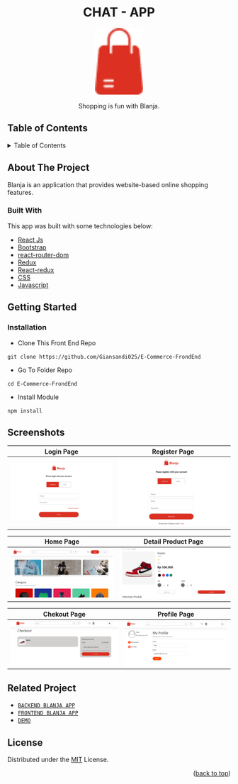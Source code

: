 <h1 align="center">CHAT - APP</h1>

<p align="center">
  <img height="150" src="https://github.com/Giansandi025/E-Commerce-FrondEnd/blob/main/ss/logo.png"  />
</p>
 <p align="center">
    Shopping is fun with Blanja.
  </p>

<!-- TABLE OF CONTENTS -->

## Table of Contents

<details>
  <summary>Table of Contents</summary>
  <ol>
    <li>
      <a href="#about-the-project">About The Project</a>
      <ul>
        <li><a href="#built-with">Built with</a></li>
      </ul>
    </li>
    <li>
      <a href="#getting-started">Getting Started</a>
      <ul>
        <li><a href="#installation">Installation</a></li>
      </ul>
    </li>
    <li><a href="#screenshots">Screenshots</a></li>
    <li><a href="#related-project">Related Project</a></li>
    <li><a href="#license">License</a></li>
  </ol>
</details>

## About The Project

Blanja is an application that provides website-based online shopping features.



### Built With

This app was built with some technologies below:

- [React Js](https://reactjs.org)
- [Bootstrap](https://www.npmjs.com/package/bootstrap)
- [react-router-dom](https://www.npmjs.com/package/react-router-dom)
- [Redux](https://www.npmjs.com/package/redux)
- [React-redux](https://www.npmjs.com/package/react-redux)
- [CSS](https://developer.mozilla.org/en-US/docs/Web/CSS?retiredLocale=id)
- [Javascript](https://www.javascript.com/)

<!-- GETTING STARTED -->

## Getting Started

### Installation

- Clone This Front End Repo

```
git clone https://github.com/Giansandi025/E-Commerce-FrondEnd
```

- Go To Folder Repo

```
cd E-Commerce-FrondEnd
```

- Install Module

```
npm install
```

## Screenshots

| Login Page                                                                                                    | Register Page                                                                                                            |
| ---------------------------------------------------------------------------------------------------------------- | ---------------------------------------------------------------------------------------------------------------------------- |
| ![Login](https://github.com/Giansandi025/E-Commerce-FrondEnd/blob/main/ss/login.PNG "Login Page") | ![Register](https://github.com/Giansandi025/E-Commerce-FrondEnd/blob/main/ss/register.PNG "Register Page") |

| Home Page                                                                                                    | Detail Product Page                                                                                                            |
| ---------------------------------------------------------------------------------------------------------------- | ---------------------------------------------------------------------------------------------------------------------------- |
| ![Home](https://github.com/Giansandi025/E-Commerce-FrondEnd/blob/main/ss/home.png "Home Page") | ![Detail](https://github.com/Giansandi025/E-Commerce-FrondEnd/blob/main/ss/detail_product.png "Detail Page") |

| Chekout Page                                                                                                    | Profile Page                                                                                                            |
| ---------------------------------------------------------------------------------------------------------------- | ---------------------------------------------------------------------------------------------------------------------------- |
| ![Chekout](https://github.com/Giansandi025/E-Commerce-FrondEnd/blob/main/ss/chekout1.png "Chekout Page") | ![Profile](https://github.com/Giansandi025/E-Commerce-FrondEnd/blob/main/ss/profil.png "Profile Page") |



## Related Project

- [`BACKEND BLANJA APP`](https://github.com/Giansandi025/E-Commerce-BackEnd)
- [`FRONTEND BLANJA APP`](https://github.com/Giansandi025/E-Commerce-FrondEnd)
- [`DEMO`](https://blanja.idolapppk.com/)


## License

Distributed under the [MIT](/LICENSE) License.

<p align="right">(<a href="#top">back to top</a>)</p>
